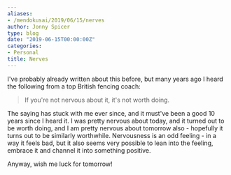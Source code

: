 ```yaml
---
aliases:
- /mendokusai/2019/06/15/nerves
author: Jonny Spicer
type: blog
date: "2019-06-15T00:00:00Z"
categories:
- Personal
title: Nerves
---
```

I've probably already written about this before, but many years ago I heard the following from a top British fencing coach:

> If you're not nervous about it, it's not worth doing.

The saying has stuck with me ever since, and it must've been a good 10 years since I heard it. I was pretty nervous about today, and it turned out to be worth doing,
and I am pretty nervous about tomorrow also - hopefully it turns out to be similarly worthwhile. Nervousness is an odd feeling - in a way it feels bad, but it also
seems very possible to lean into the feeling, embrace it and channel it into something positive.

Anyway, wish me luck for tomorrow!
